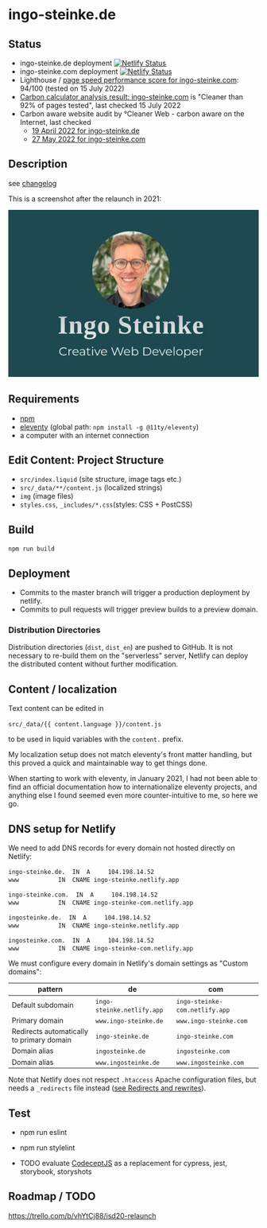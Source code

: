 # ingo-steinke.de

## Status

- ingo-steinke.de deployment [![Netlify Status](https://api.netlify.com/api/v1/badges/5b1f1d36-e074-40e2-b770-401a2274b0cf/deploy-status)](https://app.netlify.com/sites/ingo-steinke/deploys)
- ingo-steinke.com deployment [![Netlify Status](https://api.netlify.com/api/v1/badges/afdd8ec1-adce-4cbe-b886-9d47b8a97e2d/deploy-status)](https://app.netlify.com/sites/ingo-steinke-com/deploys)
- Lighthouse / [page speed performance score for ingo-steinke.com](https://pagespeed.web.dev/report?url=https%3A%2F%2Fwww.ingo-steinke.com%2F): 94/100 (tested on 15 July 2022)
- [Carbon calculator analysis result: ingo-steinke.com](https://www.websitecarbon.com/website/ingo-steinke-com/) is "Cleaner than 92% of pages tested", last checked 15 July 2022
- Carbon aware website audit by °Cleaner Web - carbon aware on the Internet, last checked
  - [19 April 2022 for ingo-steinke.de](https://www.ingo-steinke.de/#ecofriendly)
  - [27 May 2022 for ingo-steinke.com](https://www.ingo-steinke.com/#ecofriendly)

## Description

see [changelog](./CHANGELOG.md)

This is a screenshot after the relaunch in 2021:

![screenshot](_screenshots/screenshot-ingo-steinke-de.jpg)

## Requirements

- [npm](https://www.npmjs.com)
- [eleventy](https://www.11ty.dev/) (global path: `npm install -g @11ty/eleventy`)
- a computer with an internet connection

## Edit Content: Project Structure

- `src/index.liquid` (site structure, image tags etc.)
- `src/_data/**/content.js` (localized strings)
- `img` (image files)
- `styles.css`, `_includes/*.css`(styles: CSS + PostCSS)

## Build

```
npm run build
```

## Deployment

- Commits to the master branch will trigger a production deployment by netlify.
- Commits to pull requests will trigger preview builds to a preview domain.

### Distribution Directories

Distribution directories (`dist`, `dist_en`) are pushed to GitHub.
It is not necessary to re-build them on the "serverless" server,
Netlify can deploy the distributed content without further modification.

## Content / localization

Text content can be edited in

```src/_data/{{ content.language }}/content.js```

to be used in liquid variables with the `content.` prefix.

My localization setup does not match eleventy's front matter handling,
but this proved a quick and maintainable way to get things done.

When starting to work with eleventy, in January 2021, I had not been able to find an official documentation
how to internationalize eleventy projects, and anything else I found seemed even more
counter-intuitive to me, so here we go.

## DNS setup for Netlify

We need to add DNS records for every domain not hosted directly on Netlify:

```
ingo-steinke.de.  IN  A     104.198.14.52
www           IN  CNAME ingo-steinke.netlify.app
```

```
ingo-steinke.com.  IN  A     104.198.14.52
www           IN  CNAME ingo-steinke-com.netlify.app
```

```
ingosteinke.de.  IN  A     104.198.14.52
www           IN  CNAME ingo-steinke.netlify.app
```

```
ingosteinke.com.  IN  A     104.198.14.52
www           IN  CNAME ingo-steinke-com.netlify.app
```

We must configure every domain in Netlify's domain settings as "Custom domains":

| pattern       | de                         | com                          |
| ---               |----------------------------|------------------------------|
| Default subdomain | `ingo-steinke.netlify.app` | `ingo-steinke-com.netlify.app` |
| Primary domain | `www.ingo-steinke.de`      | `www.ingo-steinke.com`         |
| Redirects automatically to primary domain | `ingo-steinke.de`          | `ingo-steinke.com`             |
| Domain alias | `ingosteinke.de`             | `ingosteinke.com`              |
| Domain alias | `www.ingosteinke.de`         | `www.ingosteinke.com`             |

Note that Netlify does not respect `.htaccess` Apache configuration files, but needs a `_redirects` file instead ([see Redirects and rewrites](https://docs.netlify.com/routing/redirects/)).

## Test

* npm run eslint

* npm run stylelint

* TODO evaluate [CodeceptJS](https://codecept.io/) as a replacement for cypress, jest, storybook, storyshots

## Roadmap / TODO

https://trello.com/b/vhYtCj88/isd20-relaunch
